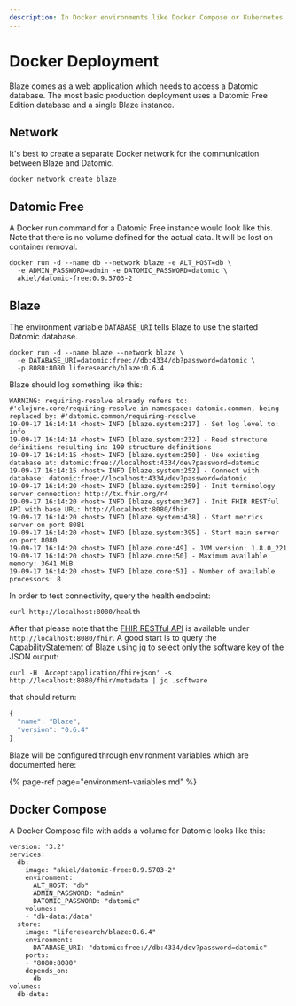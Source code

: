 ```yaml
---
description: In Docker environments like Docker Compose or Kubernetes
---
```


# Docker Deployment

Blaze comes as a web application which needs to access a Datomic database. The most basic production deployment uses a Datomic Free Edition database and a single Blaze instance.

## Network

It's best to create a separate Docker network for the communication between Blaze and Datomic.

```text
docker network create blaze
```

## Datomic Free

A Docker run command for a Datomic Free instance would look like this. Note that there is no volume defined for the actual data. It will be lost on container removal.

```text
docker run -d --name db --network blaze -e ALT_HOST=db \
  -e ADMIN_PASSWORD=admin -e DATOMIC_PASSWORD=datomic \
  akiel/datomic-free:0.9.5703-2
```

## Blaze

The environment variable `DATABASE_URI` tells Blaze to use the started Datomic database.

```text
docker run -d --name blaze --network blaze \
  -e DATABASE_URI=datomic:free://db:4334/db?password=datomic \
  -p 8080:8080 liferesearch/blaze:0.6.4
```

Blaze should log something like this:

```text
WARNING: requiring-resolve already refers to: #'clojure.core/requiring-resolve in namespace: datomic.common, being replaced by: #'datomic.common/requiring-resolve
19-09-17 16:14:14 <host> INFO [blaze.system:217] - Set log level to: info
19-09-17 16:14:14 <host> INFO [blaze.system:232] - Read structure definitions resulting in: 190 structure definitions
19-09-17 16:14:15 <host> INFO [blaze.system:250] - Use existing database at: datomic:free://localhost:4334/dev?password=datomic
19-09-17 16:14:15 <host> INFO [blaze.system:252] - Connect with database: datomic:free://localhost:4334/dev?password=datomic
19-09-17 16:14:20 <host> INFO [blaze.system:259] - Init terminology server connection: http://tx.fhir.org/r4
19-09-17 16:14:20 <host> INFO [blaze.system:367] - Init FHIR RESTful API with base URL: http://localhost:8080/fhir
19-09-17 16:14:20 <host> INFO [blaze.system:438] - Start metrics server on port 8081
19-09-17 16:14:20 <host> INFO [blaze.system:395] - Start main server on port 8080
19-09-17 16:14:20 <host> INFO [blaze.core:49] - JVM version: 1.8.0_221
19-09-17 16:14:20 <host> INFO [blaze.core:50] - Maximum available memory: 3641 MiB
19-09-17 16:14:20 <host> INFO [blaze.core:51] - Number of available processors: 8
```

In order to test connectivity, query the health endpoint:

```text
curl http://localhost:8080/health
```

After that please note that the [FHIR RESTful API](https://www.hl7.org/fhir/http.html) is available under `http://localhost:8080/fhir`. A good start is to query the [CapabilityStatement](https://www.hl7.org/fhir/capabilitystatement.html) of Blaze using [jq](https://stedolan.github.io/jq/) to select only the software key of the JSON output:

```text
curl -H 'Accept:application/fhir+json' -s http://localhost:8080/fhir/metadata | jq .software
```

that should return:

```javascript
{
  "name": "Blaze",
  "version": "0.6.4"
}
```

Blaze will be configured through environment variables which are documented here:

{% page-ref page="environment-variables.md" %}

## Docker Compose

A Docker Compose file with adds a volume for Datomic looks like this:

```text
version: '3.2'
services:
  db:
    image: "akiel/datomic-free:0.9.5703-2"
    environment:
      ALT_HOST: "db"
      ADMIN_PASSWORD: "admin"
      DATOMIC_PASSWORD: "datomic"
    volumes:
    - "db-data:/data"
  store:
    image: "liferesearch/blaze:0.6.4"
    environment:
      DATABASE_URI: "datomic:free://db:4334/dev?password=datomic"
    ports:
    - "8080:8080"
    depends_on:
    - db
volumes:
  db-data:
```

